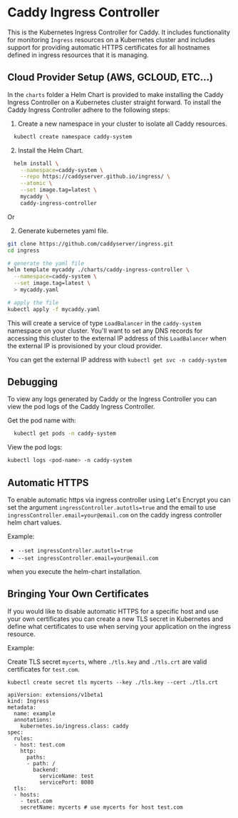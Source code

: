 # Caddy Ingress Controller

This is the Kubernetes Ingress Controller for Caddy. It includes functionality
for monitoring `Ingress` resources on a Kubernetes cluster and includes support
for providing automatic HTTPS certificates for all hostnames defined in ingress
resources that it is managing.

## Cloud Provider Setup (AWS, GCLOUD, ETC...)

In the `charts` folder a Helm Chart is provided to make installing the Caddy
Ingress Controller on a Kubernetes cluster straight forward. To install the
Caddy Ingress Controller adhere to the following steps:

1. Create a new namespace in your cluster to isolate all Caddy resources.

```sh
  kubectl create namespace caddy-system
```

2. Install the Helm Chart.

```sh
  helm install \
    --namespace=caddy-system \
    --repo https://caddyserver.github.io/ingress/ \
    --atomic \
    --set image.tag=latest \
    mycaddy \
    caddy-ingress-controller
```

Or 

2. Generate kubernetes yaml file.
```sh
git clone https://github.com/caddyserver/ingress.git
cd ingress

# generate the yaml file
helm template mycaddy ./charts/caddy-ingress-controller \
  --namespace=caddy-system \
  --set image.tag=latest \
  > mycaddy.yaml

# apply the file
kubectl apply -f mycaddy.yaml
```

This will create a service of type `LoadBalancer` in the `caddy-system`
namespace on your cluster. You'll want to set any DNS records for accessing this
cluster to the external IP address of this `LoadBalancer` when the external IP
is provisioned by your cloud provider.

You can get the external IP address with `kubectl get svc -n caddy-system`

## Debugging

To view any logs generated by Caddy or the Ingress Controller you can view the
pod logs of the Caddy Ingress Controller.

Get the pod name with:

```sh
  kubectl get pods -n caddy-system
```

View the pod logs:

```sh
kubectl logs <pod-name> -n caddy-system
```

## Automatic HTTPS

To enable automatic https via ingress controller using Let's Encrypt you can set
the argument `ingressController.autotls=true` and the email to use
`ingressController.email=your@email.com` on the caddy ingress controller helm
chart values.

Example:

 - `--set ingressController.autotls=true`
 - `--set ingressController.email=your@email.com`

when you execute the helm-chart installation.

## Bringing Your Own Certificates

If you would like to disable automatic HTTPS for a specific host and use your
own certificates you can create a new TLS secret in Kubernetes and define what
certificates to use when serving your application on the ingress resource.

Example:

Create TLS secret `mycerts`, where `./tls.key` and `./tls.crt` are valid
certificates for `test.com`.

```
kubectl create secret tls mycerts --key ./tls.key --cert ./tls.crt
```

```
apiVersion: extensions/v1beta1
kind: Ingress
metadata:
  name: example
  annotations:
    kubernetes.io/ingress.class: caddy
spec:
  rules:
  - host: test.com
    http:
      paths:
      - path: /
        backend:
          serviceName: test
          servicePort: 8080
  tls:
  - hosts:
    - test.com
    secretName: mycerts # use mycerts for host test.com
```
